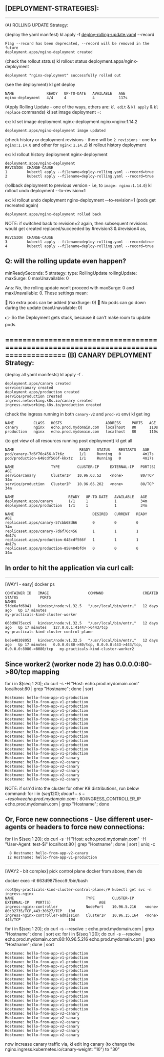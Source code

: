 ## [DEPLOYMENT-STRATEGIES]:
--------------
(A) ROLLING UPDATE Strategy:

(deploy the yaml manifest)
kl apply -f [deploy-rolling-update.yaml](../stage-3-practicals/rolling-update-nginx/deploy-rolling-update.yaml) --record

    Flag --record has been deprecated, --record will be removed in the future
    deployment.apps/nginx-deployment created


(check the rollout status)
kl rollout status deployment.apps/nginx-deployment

    deployment "nginx-deployment" successfully rolled out


(see the deployment)
kl get deploy

    NAME               READY   UP-TO-DATE   AVAILABLE   AGE
    nginx-deployment   4/4     4            4           117s


(Apply Rolling Update - one of the ways, others are: `kl edit` & `kl apply` & `kl replace` commands)
kl set image deployment <deployment-name> <image-name>=<image-name>:<image-version>

ex: kl set image deployment nginx-deployment nginx=nginx:1.14.2

    deployment.apps/nginx-deployment image updated


(check history or deployment revisions - there will be `2 revisions` - one for `nginx:1.14.0` and other for `nginx:1.14.2`)
kl rollout history deployment <deployment-name>

ex: kl rollout history deployment nginx-deployment

    deployment.apps/nginx-deployment 
    REVISION  CHANGE-CAUSE
    1         kubectl apply --filename=deploy-rolling.yaml --record=true
    2         kubectl apply --filename=deploy-rolling.yaml --record=true


(rollback deployment to previous version - i.e, to `image: nginx:1.14.0`)
kl rollout undo deployment <deployment-name> --to-revision=1 

ex: kl rollout undo deployment nginx-deployment --to-revision=1         (pods get recreated again)

    deployment.apps/nginx-deployment rolled back


NOTE: if switched back to revision=2 again, then subsequent revisions would get created replaced/succeeded by #revision3 & #revision4 as,

    REVISION  CHANGE-CAUSE
    3         kubectl apply --filename=deploy-rolling.yaml --record=true
    4         kubectl apply --filename=deploy-rolling.yaml --record=true



## Q: will the rolling update even happen?

minReadySeconds: 5
strategy:
  type: RollingUpdate
  rollingUpdate:
    maxSurge: 0
    maxUnavailable: 0


Ans: No, the rolling update won’t proceed with maxSurge: 0 and maxUnavailable: 0.
These settings mean:

🚫 No extra pods can be added (maxSurge: 0)
🚫 No pods can go down during the update (maxUnavailable: 0)

👉 So the Deployment gets stuck, because it can’t make room to update pods.



====================================================================================
(B) CANARY DEPLOYMENT Strategy:
--------------

(deploy all yaml manifests)
kl apply -f .

    deployment.apps/canary created
    service/canary created
    deployment.apps/production created
    service/production created
    ingress.networking.k8s.io/canary created
    ingress.networking.k8s.io/production created


(check the ingress running in both `canary-v2` and `prod-v1` env)
kl get ing

    NAME         CLASS   HOSTS                    ADDRESS     PORTS   AGE
    canary       nginx   echo.prod.mydomain.com   localhost   80      110s
    production   nginx   echo.prod.mydomain.com   localhost   80      110s
    

(to get view of all resources running post deployment)
kl get all

    NAME                              READY   STATUS    RESTARTS   AGE
    pod/canary-7d6f76c456-k7t6z       1/1     Running   0          4m17s
    pod/production-648cdf566f-kkxtz   1/1     Running   0          4m17s

    NAME                 TYPE        CLUSTER-IP     EXTERNAL-IP   PORT(S)   AGE
    service/canary       ClusterIP   10.96.63.52    <none>        80/TCP    34m
    service/production   ClusterIP   10.96.65.202   <none>        80/TCP    34m

    NAME                         READY   UP-TO-DATE   AVAILABLE   AGE
    deployment.apps/canary       1/1     1            1           34m
    deployment.apps/production   1/1     1            1           34m

    NAME                                    DESIRED   CURRENT   READY   AGE
    replicaset.apps/canary-57cbb68d66       0         0         0       34m
    replicaset.apps/canary-7d6f76c456       1         1         1       4m17s
    replicaset.apps/production-648cdf566f   1         1         1       4m17s
    replicaset.apps/production-858484bfd4   0         0         0       34m



## In order to hit the application via **curl** call:
_______________________________________________________________________________________________________________
[WAY1 - easy]
docker ps

    CONTAINER ID   IMAGE                  COMMAND                  CREATED       STATUS          PORTS                                                              NAMES
    5fde6afd6041   kindest/node:v1.32.5   "/usr/local/bin/entr…"   12 days ago   Up 17 minutes                                                                      my-practicals-kind-cluster-worker

    663d9875ecc9   kindest/node:v1.32.5   "/usr/local/bin/entr…"   12 days ago   Up 17 minutes   127.0.0.1:41447->6443/tcp                                          my-practicals-kind-cluster-control-plane

    be5e40208053   kindest/node:v1.32.5   "/usr/local/bin/entr…"   12 days ago   Up 17 minutes   0.0.0.0:80->80/tcp, 0.0.0.0:443->443/tcp, 0.0.0.0:8080->8080/tcp   my-practicals-kind-cluster-worker2


## Since worker2 (worker node 2) has 0.0.0.0:80->80/tcp mapping
for i in $(seq 1 20); do curl -s -H "Host: echo.prod.mydomain.com" localhost:80 | grep "Hostname"; done | sort

    Hostname: hello-from-app-v1-production
    Hostname: hello-from-app-v1-production
    Hostname: hello-from-app-v1-production
    Hostname: hello-from-app-v1-production
    Hostname: hello-from-app-v1-production
    Hostname: hello-from-app-v1-production
    Hostname: hello-from-app-v1-production
    Hostname: hello-from-app-v1-production
    Hostname: hello-from-app-v1-production
    Hostname: hello-from-app-v1-production
    Hostname: hello-from-app-v1-production
    Hostname: hello-from-app-v1-production
    Hostname: hello-from-app-v1-production
    Hostname: hello-from-app-v1-production
    Hostname: hello-from-app-v2-canary
    Hostname: hello-from-app-v2-canary
    Hostname: hello-from-app-v2-canary
    Hostname: hello-from-app-v2-canary
    Hostname: hello-from-app-v2-canary
    Hostname: hello-from-app-v2-canary

NOTE: if ssh'd into the cluster for other K8 distributions, run below command:
for i in $(seq 1 20); do curl -s --resolve echo.prod.mydomain.com:80:$INGRESS_CONTROLLER_IP echo.prod.mydomain.com  | grep "Hostname"; done


## Or, Force new connections - Use different user-agents or headers to force new connections:
for i in $(seq 1 20); do curl -s -H "Host: echo.prod.mydomain.com" -H "User-Agent: test-$i" localhost:80 | grep "Hostname"; done | sort | uniq -c

      8 Hostname: hello-from-app-v2-canary
     12 Hostname: hello-from-app-v1-production


_______________________________________________________________________________________________________________
[WAY2 - bit complex]
pick control plane docker <container-id> from above, then do

docker exec -it 663d9875ecc9 /bin/bash

    root@my-practicals-kind-cluster-control-plane:/# kubectl get svc -n ingress-nginx
    NAME                                 TYPE        CLUSTER-IP     EXTERNAL-IP   PORT(S)                      AGE
    ingress-nginx-controller             NodePort    10.96.5.216    <none>        80:32735/TCP,443:30627/TCP   10d
    ingress-nginx-controller-admission   ClusterIP   10.96.15.164   <none>        443/TCP                      10d


for i in $(seq 1 20); do curl -s --resolve <INGRESS-HOST>:<INGRESS-PORT>:<INGRESS-CONTROLLER-NODEPORT-IP> echo.prod.mydomain.com | grep "Hostname"; done | sort
ex: for i in $(seq 1 20); do curl -s --resolve echo.prod.mydomain.com:80:10.96.5.216 echo.prod.mydomain.com | grep "Hostname"; done | sort

    Hostname: hello-from-app-v1-production
    Hostname: hello-from-app-v1-production
    Hostname: hello-from-app-v1-production
    Hostname: hello-from-app-v1-production
    Hostname: hello-from-app-v1-production
    Hostname: hello-from-app-v1-production
    Hostname: hello-from-app-v1-production
    Hostname: hello-from-app-v1-production
    Hostname: hello-from-app-v1-production
    Hostname: hello-from-app-v1-production
    Hostname: hello-from-app-v1-production
    Hostname: hello-from-app-v1-production
    Hostname: hello-from-app-v1-production
    Hostname: hello-from-app-v1-production
    Hostname: hello-from-app-v2-canary
    Hostname: hello-from-app-v2-canary
    Hostname: hello-from-app-v2-canary
    Hostname: hello-from-app-v2-canary
    Hostname: hello-from-app-v2-canary
    Hostname: hello-from-app-v2-canary


now increase canary traffic via,
kl edit ing canary                      (to change the  nginx.ingress.kubernetes.io/canary-weight: "10")  to "30"

